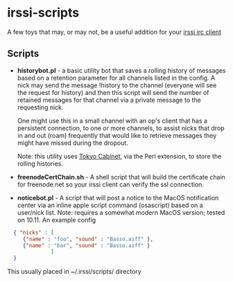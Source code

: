 irssi-scripts
==============

A few toys that may, or may not, be a useful addition for your [irssi irc client](https://irssi.org)

Scripts
-------
* __historybot.pl__ - a basic utility bot that saves a rolling history of messages 
  based on a retention parameter for all channels listed in the config. 
  A nick may send the message !history to the channel (everyone will see the 
  request for history) and then this script will send the number of retained 
  messages for that channel via a private message to the requesting nick. 

  One might use this in a small channel with an op's client that has a 
  persistent connection, to one or more channels, to assist nicks that 
  drop in and out (roam) frequently that would like to retrieve messages 
  they might have missed during the dropout.

  Note: this utility uses [Tokyo Cabinet](http://fallabs.com/tokyocabinet/), via the Perl
  extension, to store the rolling histories.  
   
* __freenodeCertChain.sh__ - A shell script that will build the certificate chain for 
  freenode.net so your irssi client can verify the ssl connection. 

* __noticebot.pl__ - A script that will post a notice to the MacOS notification center 
  via an inline apple script command (osascript) based on a user/nick list. Note: requires 
  a somewhat modern MacOS version; tested on 10.11. An example config

```json
  { "nicks" : [ 
     {"name" : "foo", "sound" : "Basso.aiff" }, 
     {"name" : "bar", "sound" : "Basso.aiff" }
              ]
  }
```
  This usually placed in ~/.irssi/scripts/ directory
